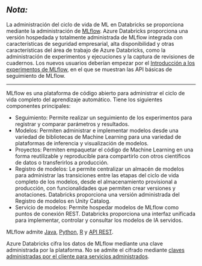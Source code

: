 *Nota:*
---
La administración del ciclo de vida de ML en Databricks se proporciona mediante la administración de [MLflow](https://www.mlflow.org/). Azure Databricks proporciona una versión hospedada y totalmente administrada de MLflow integrada con características de seguridad empresarial, alta disponibilidad y otras características del área de trabajo de Azure Databricks, como la administración de experimentos y ejecuciones y la captura de revisiones de cuadernos. Los nuevos usuarios deberían empezar por el [Introducción a los experimentos de MLflow](https://learn.microsoft.com/es-es/azure/databricks/mlflow/quick-start-python), en el que se muestran las API básicas de seguimiento de MLflow.

---
MLflow es una plataforma de código abierto para administrar el ciclo de vida completo del aprendizaje automático. Tiene los siguientes componentes principales:

- Seguimiento: Permite realizar un seguimiento de los experimentos para registrar y comparar parámetros y resultados.
- Modelos: Permiten administrar e implementar modelos desde una variedad de bibliotecas de Machine Learning para una variedad de plataformas de inferencia y visualización de modelos.
- Proyectos: Permiten empaquetar el código de Machine Learning en una forma reutilizable y reproducible para compartirlo con otros científicos de datos o transferirlos a producción.
- Registro de modelos: Le permite centralizar un almacén de modelos para administrar las transiciones entre las etapas del ciclo de vida completo de los modelos, desde el almacenamiento provisional a producción, con funcionalidades que permiten crear versiones y anotaciones. Databricks proporciona una versión administrada del Registro de modelos en Unity Catalog.
- Servicio de modelos: Permite hospedar modelos de MLflow como puntos de conexión REST. Databricks proporciona una interfaz unificada para implementar, controlar y consultar los modelos de IA servidos.

MLflow admite [Java](https://www.mlflow.org/docs/latest/java_api/index.html), [Python](https://www.mlflow.org/docs/latest/python_api/index.html), [R](https://www.mlflow.org/docs/latest/R-api.html) y [API REST](https://docs.databricks.com/api/azure/workspace/experiments).

Azure Databricks cifra los datos de MLflow mediante una clave administrada por la plataforma. No se admite el cifrado mediante [claves administradas por el cliente para servicios administrados](https://learn.microsoft.com/es-es/azure/databricks/security/keys/cmk-managed-services-azure/).

